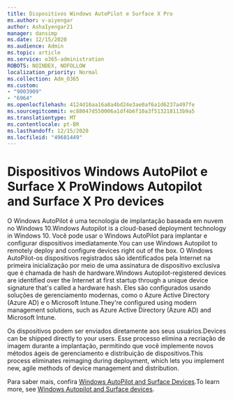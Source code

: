 ```yaml
---
title: Dispositivos Windows AutoPilot e Surface X Pro
ms.author: v-aiyengar
author: AshaIyengar21
manager: dansimp
ms.date: 12/15/2020
ms.audience: Admin
ms.topic: article
ms.service: o365-administration
ROBOTS: NOINDEX, NOFOLLOW
localization_priority: Normal
ms.collection: Adm_O365
ms.custom:
- "9003909"
- "6964"
ms.openlocfilehash: 4124d16aa16a8a4bd24e3ae0af6a1d6237a497fe
ms.sourcegitcommit: ec88047d550006a1df4b6f10a3f513218113b9a5
ms.translationtype: MT
ms.contentlocale: pt-BR
ms.lasthandoff: 12/15/2020
ms.locfileid: "49681449"
---
```

# <a name="windows-autopilot-and-surface-x-pro-devices"></a><span data-ttu-id="e8186-102">Dispositivos Windows AutoPilot e Surface X Pro</span><span class="sxs-lookup"><span data-stu-id="e8186-102">Windows Autopilot and Surface X Pro devices</span></span>

<span data-ttu-id="e8186-103">O Windows AutoPilot é uma tecnologia de implantação baseada em nuvem no Windows 10.</span><span class="sxs-lookup"><span data-stu-id="e8186-103">Windows Autopilot is a cloud-based deployment technology in Windows 10.</span></span> <span data-ttu-id="e8186-104">Você pode usar o Windows AutoPilot para implantar e configurar dispositivos imediatamente.</span><span class="sxs-lookup"><span data-stu-id="e8186-104">You can use Windows Autopilot to remotely deploy and configure devices right out of the box.</span></span> <span data-ttu-id="e8186-105">O Windows AutoPilot-os dispositivos registrados são identificados pela Internet na primeira inicialização por meio de uma assinatura de dispositivo exclusiva que é chamada de hash de hardware.</span><span class="sxs-lookup"><span data-stu-id="e8186-105">Windows Autopilot-registered devices are identified over the Internet at first startup through a unique device signature that's called a hardware hash.</span></span> <span data-ttu-id="e8186-106">Eles são configurados usando soluções de gerenciamento modernas, como o Azure Active Directory (Azure AD) e o Microsoft Intune.</span><span class="sxs-lookup"><span data-stu-id="e8186-106">They're configured using modern management solutions, such as Azure Active Directory (Azure AD) and Microsoft Intune.</span></span>

<span data-ttu-id="e8186-107">Os dispositivos podem ser enviados diretamente aos seus usuários.</span><span class="sxs-lookup"><span data-stu-id="e8186-107">Devices can be shipped directly to your users.</span></span> <span data-ttu-id="e8186-108">Esse processo elimina a recriação de imagem durante a implantação, permitindo que você implemente novos métodos ágeis de gerenciamento e distribuição de dispositivos.</span><span class="sxs-lookup"><span data-stu-id="e8186-108">This process eliminates reimaging during deployment, which lets you implement new, agile methods of device management and distribution.</span></span>

<span data-ttu-id="e8186-109">Para saber mais, confira [Windows AutoPilot and Surface Devices](https://go.microsoft.com/fwlink/?linkid=2135712).</span><span class="sxs-lookup"><span data-stu-id="e8186-109">To learn more, see [Windows Autopilot and Surface devices](https://go.microsoft.com/fwlink/?linkid=2135712).</span></span>

